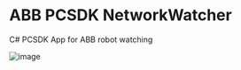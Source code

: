 # ABB PCSDK NetworkWatcher
C# PCSDK App for ABB robot watching

![image](https://github.com/tltrus/ABB-PCSDK-NetWatcher/assets/77125487/1451a7ec-08ce-4c97-8a6d-dec9ef3f427e)


